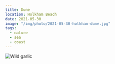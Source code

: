 ```yaml
---
title: Dune
location: Holkham Beach
date: 2021-05-30
image: "/img/photo/2021-05-30-holkham-dune.jpg"
tags:
  - nature
  - sea
  - coast
---
```


![Wild garlic](/img/photo/2021-05-30-holkham-dune.jpg)
